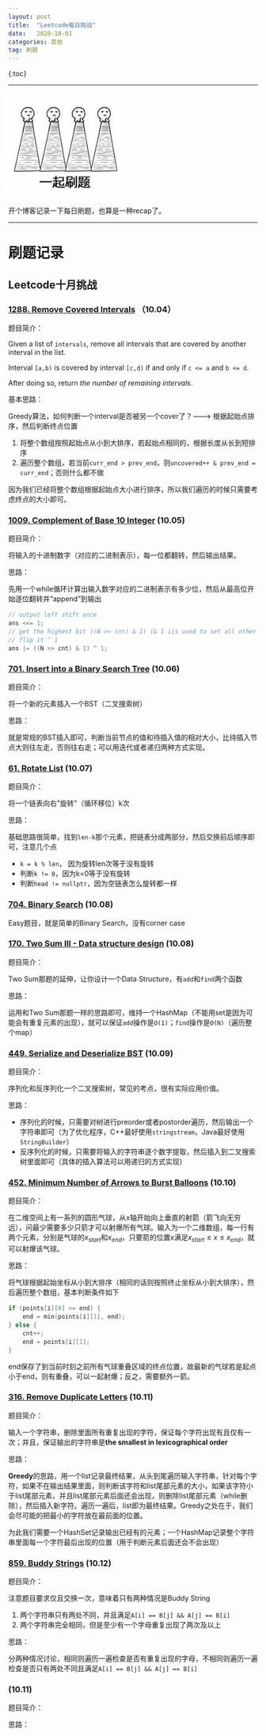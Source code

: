 ```yaml
---
layout: post
title:  "Leetcode每日挑战"
date:   2020-10-01
categories: 其他
tag: 刷题
---
```


{:toc}

---

![](../img/leetcode/leetcode.jpeg)

开个博客记录一下每日刷题，也算是一种recap了。

---

# 刷题记录

## Leetcode十月挑战

### [1288. Remove Covered Intervals](https://leetcode.com/problems/remove-covered-intervals/) （10.04）

题目简介：

Given a list of `intervals`, remove all intervals that are covered by another interval in the list.

Interval `[a,b)` is covered by interval `[c,d)` if and only if `c <= a` and `b <= d`.

After doing so, return *the number of remaining intervals*.

基本思路：

Greedy算法，如何判断一个interval是否被另一个cover了？---> 根据起始点排序，然后判断终点位置

1. 将整个数组按照起始点从小到大排序，若起始点相同的，根据长度从长到短排序
2. 遍历整个数组，若当前`curr_end > prev_end`，则`uncovered++ & prev_end = curr_end`；否则什么都不做

因为我们已经将整个数组根据起始点大小进行排序，所以我们遍历的时候只需要考虑终点的大小即可。

### [1009. Complement of Base 10 Integer](https://leetcode.com/problems/complement-of-base-10-integer/) (10.05)

题目简介：

将输入的十进制数字（对应的二进制表示），每一位都翻转，然后输出结果。

思路：

先用一个while循环计算出输入数字对应的二进制表示有多少位，然后从最高位开始逐位翻转并“append”到输出

```cpp
// output left shift once
ans <<= 1;
// get the highest bit ((N >> cnt) & 1) (& 1 iis used to set all other bits to 0)
// flip it ^ 1
ans |= ((N >> cnt) & 1) ^ 1;
```

### [701. Insert into a Binary Search Tree](https://leetcode.com/problems/insert-into-a-binary-search-tree/) (10.06)

题目简介：

将一个新的元素插入一个BST（二叉搜索树）

思路：

就是常规的BST插入即可，判断当前节点的值和待插入值的相对大小，比待插入节点大则往左走，否则往右走；可以用迭代或者递归两种方式实现。

### [61. Rotate List](https://leetcode.com/problems/rotate-list/) (10.07)

题目简介：

将一个链表向右"旋转"（循环移位）k次

思路：

基础思路很简单，找到`len-k`那个元素，把链表分成两部分，然后交换前后顺序即可，注意几个点

* `k = k % len`， 因为旋转len次等于没有旋转
* 判断`k != 0`，因为k=0等于没有旋转
* 判断`head != nullptr`，因为空链表怎么旋转都一样

### [704. Binary Search](https://leetcode.com/problems/binary-search/) (10.08)

Easy题目，就是简单的Binary Search，没有corner case

### [170. Two Sum III - Data structure design](https://leetcode.com/problems/two-sum-iii-data-structure-design/) (10.08)

题目简介：

Two Sum那题的延伸，让你设计一个Data Structure，有`add`和`find`两个函数

思路：

运用和Two Sum那题一样的思路即可，维持一个HashMap（不能用set是因为可能会有重复元素的出现），就可以保证`add`操作是`O(1)`；`find`操作是`O(N)`（遍历整个map）

### [449. Serialize and Deserialize BST](https://leetcode.com/problems/serialize-and-deserialize-bst/) (10.09)

题目简介：

序列化和反序列化一个二叉搜索树，常见的考点，很有实际应用价值。

思路：

* 序列化的时候，只需要对树进行preorder或者postorder遍历，然后输出一个字符串即可（为了优化程序，C++最好使用`stringstream`，Java最好使用`StringBuilder`）
* 反序列化的时候，只需要将输入的字符串逐个数字提取，然后插入到二叉搜索树里面即可（具体的插入算法可以用递归的方式实现）

### [452. Minimum Number of Arrows to Burst Balloons](https://leetcode.com/problems/minimum-number-of-arrows-to-burst-balloons/) (10.10)

题目简介：

在二维空间上有一系列的圆形气球，从x轴开始向上垂直的射箭（箭飞向无穷远），问最少需要多少只箭才可以射爆所有气球。输入为一个二维数组，每一行有两个元素，分别是气球的$x_{start}$和$x_{end}$，只要箭的位置x满足$x_{start} \le x \le x_{end}$，就可以射爆该气球。

思路：

将气球根据起始坐标从小到大排序（相同的话则按照终止坐标从小到大排序），然后遍历整个数组，基本判断条件如下

```cpp
if (points[i][0] <= end) {
    end = min(points[i][1], end);
} else {
    cnt++;
    end = points[i][1];
}
```

end保存了到当前时刻之前所有气球重叠区域的终点位置，故最新的气球若是起点小于end，则有重叠，可以一起射爆；反之，需要额外一箭。

### [316. Remove Duplicate Letters](https://leetcode.com/problems/remove-duplicate-letters/) (10.11)

题目简介：

输入一个字符串，删除里面所有重复出现的字符，保证每个字符出现有且仅有一次；并且，保证输出的字符串是**the smallest in lexicographical order**

思路：

**Greedy**的思路，用一个list记录最终结果，从头到尾遍历输入字符串，针对每个字符，如果不在输出结果里面，则判断该字符和list尾部元素的大小，如果该字符小于list尾部元素，并且list尾部元素后面还会出现，则删除list尾部元素（while删除），然后插入新字符。遍历一遍后，list即为最终结果。Greedy之处在于，我们会尽可能的把最小的字符放在最前面的位置。

为此我们需要一个HashSet记录输出已经有的元素；一个HashMap记录整个字符串里面每一个字符最后出现的位置（用于判断元素后面还会不会出现）

### [859. Buddy Strings](https://leetcode.com/problems/buddy-strings/) (10.12)

题目简介：

注意题目要求仅且交换一次，意味着只有两种情况是Buddy String

1. 两个字符串只有两处不同，并且满足`A[i] == B[j] && A[j] == B[i]`
2. 两个字符串完全相同，但是至少有一个字母重复出现了两次及以上

思路：

分两种情况讨论，相同则遍历一遍检查是否有重复出现的字母，不相同则遍历一遍检查是否只有两处不同且满足`A[i] == B[j] && A[j] == B[i]`

### []() (10.11)

题目简介：

思路：